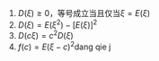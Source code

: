 1. $D(\xi)\ge 0$，等号成立当且仅当$\xi = E(\xi)$
2. $D(\xi) = E(\xi^2)-[E(\xi)]^2$
3. $D(c\xi) = c^2D(\xi)$
4. $f(c)=E(\xi-c)^2$dang qie j